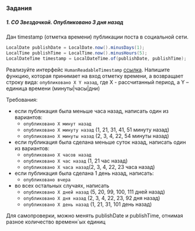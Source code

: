 ### Задания
##### 1. СО Звездочкой. Опубликовано 3 дня назад
Дан timestamp (отметка времени) публикации поста в социальной сети.
```java
LocalDate publishDate = LocalDate.now().minusDays(1);
LocalTime publishTime = LocalTime.now().minusHours(5);
LocalDateTime timestamp = LocalDateTime.of(publishDate, publishTime);
```
Реализуйте интерфейс `HumanReadableTimestamp` [ссылка](https://github.com/EreminD/aqa-course/blob/main/src/main/java/ru/inno/course/date/HumanReadableTimestamp.java). Напишите функцию, которая принимает на вход отметку времени, а возвращает строку вида:
``опубликовано X Y назад``, где X - рассчитанный период, а Y – единица времени (минуты|часы|дни)

Требования:
- если публикация была меньше часа назад, написать один из вариантов:
  - ``опубликовано X минут назад`` 
  - ``опубликовано X минуту назад`` (1, 21, 31, 41, 51 минуту назад)
  - ``опубликовано X минуты назад`` (2, 3, 4, 22, 54 минуты назад)
- если публикация была сделана меньше суток назад, написать один из вариантов:
  - ``опубликовано X часов назад``
  - ``опубликовано X час назад`` (1, 21 час назад)
  - ``опубликовано X часа назад``(2, 3, 4, 22, 23 часа назад) 
- если публикация была сделана 1 день назад, написать:
  - ``опубликовано вчера``
- во всех остальных случаях, написать
  - ``опубликовано X дней назад`` (5, 20, 99, 100, 111 дней назад)
  - ``опубликовано X дня назад`` (2, 3, 4, 22, 23, 92 дня назад)
  - ``опубликовано X день назад`` (1, 21, 31, 101 день назад)

Для самопроверки, можно менять publishDate и publishTime, отнимая разное количество временн`ых единиц